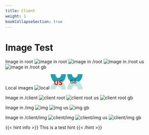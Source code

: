 ```yaml
---
title: Client
weight: 1
bookCollapseSection: true 
---
```

# Image Test

Image in root
![image in root](root.png)
![image in /root](/root.png)
![image in /root us](/root.en-us.png)
![image in /root gb](/root.en-gb.png)

Local images
![local](local.png)
![local us](local.en-us.png)
![local gb](local.en-gb.png)


Image in /client
![client root](/client/root.png)
![client root us](/client/root.en-us.png)
![client root gb](/client/root.en-gb.png)


Image in /img
![img](/img/img.png)
![img us](/img/img.en-us.png)
![img gb](/img/img.en-gb.png)

Image in /client/img
![client/img](/client/img/img.png)
![client/img us](/client/img/img.en-us.png)
![client/img gb](/client/img/img.en-gb.png)



{{< hint info >}}
This is a test hint
{{< /hint >}}

